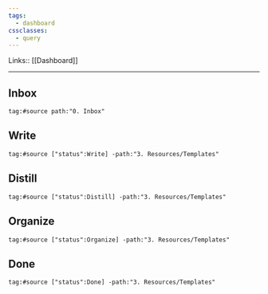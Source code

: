 ```yaml
---
tags:
  - dashboard
cssclasses:
  - query
---
```

Links:: [[Dashboard]]

---

## Inbox

```query
tag:#source path:"0. Inbox" 
```

## Write

```query
tag:#source ["status":Write] -path:"3. Resources/Templates" 
```

## Distill

```query
tag:#source ["status":Distill] -path:"3. Resources/Templates" 
```

## Organize

```query
tag:#source ["status":Organize] -path:"3. Resources/Templates" 
```

## Done

```query
tag:#source ["status":Done] -path:"3. Resources/Templates" 
```


